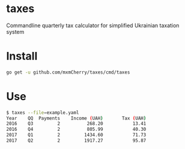 # taxes

Commandline quarterly tax calculator for simplified Ukrainian taxation system

# Install

```bash
go get -u github.com/mxmCherry/taxes/cmd/taxes
```

# Use

```bash
$ taxes --file=example.yaml
Year	QQ	Payments	Income (UAH)	   Tax (UAH)
2016	Q3	       2	      268.20	       13.41
2016	Q4	       2	      805.99	       40.30
2017	Q1	       2	     1434.60	       71.73
2017	Q2	       2	     1917.27	       95.87
```
